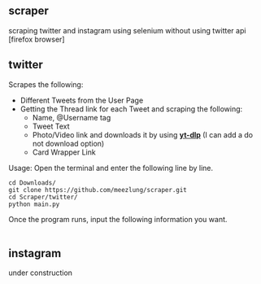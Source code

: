 ## scraper
scraping twitter and instagram using selenium without using twitter api [firefox browser]


## twitter
Scrapes the following:
 - Different Tweets from the User Page
 - Getting the Thread link for each Tweet and scraping the following:
   - Name, @Username tag
   - Tweet Text
   - Photo/Video link and downloads it by using **[yt-dlp](https://github.com/yt-dlp/yt-dlpa)** (I can add a do not download option)
   - Card Wrapper Link
  
Usage:
Open the terminal and enter the following line by line.
```
cd Downloads/
git clone https://github.com/meezlung/scraper.git
cd Scraper/twitter/
python main.py
```

Once the program runs, input the following information you want.
<br></br>

## instagram
under construction
